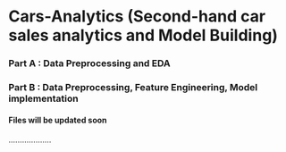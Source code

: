 # Cars-Analytics (Second-hand car sales analytics and Model Building)

### Part A : Data Preprocessing and EDA

### Part B : Data Preprocessing, Feature Engineering, Model implementation

#### Files will be updated soon
...................
